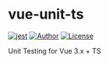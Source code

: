 # vue-unit-ts


<!-- [![Deploy](https://github.com/pdsuwwz/vue-unit-ts/workflows/Unit-Testing/badge.svg)](https://github.com/pdsuwwz/vue-unit-ts/actions/workflows/unit-testing.yml) -->
<!-- [![GitHub Workflow Status (branch)](https://img.shields.io/github/workflow/status/pdsuwwz/vue-unit-ts/Unit-Testing/main)](https://github.com/pdsuwwz/vue-unit-ts/deployments/activity_log) -->
<!-- [![codecov](https://codecov.io/gh/pdsuwwz/vue-unit-ts/branch/main/graph/badge.svg)](https://codecov.io/gh/pdsuwwz/vue-unit-ts) -->
[![jest](https://jestjs.io/img/jest-badge.svg)](https://github.com/facebook/jest)
[![Author](https://img.shields.io/badge/Author-Wisdom-9cf)](https://github.com/pdsuwwz)
[![License](https://img.shields.io/github/license/pdsuwwz/vite-starter?color=blue)](https://github.com/pdsuwwz/vite-starter/blob/master/LICENSE)

Unit Testing for Vue 3.x + TS
